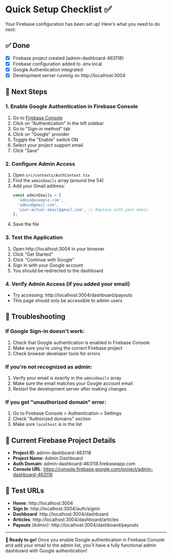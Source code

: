 # Quick Setup Checklist ✅

Your Firebase configuration has been set up! Here's what you need to do next:

## ✅ Done

- [x] Firebase project created (admin-dashboard-463118)
- [x] Firebase configuration added to .env.local
- [x] Google Authentication integrated
- [x] Development server running on http://localhost:3004

## 🔧 Next Steps

### 1. Enable Google Authentication in Firebase Console

1. Go to [Firebase Console](https://console.firebase.google.com/project/admin-dashboard-463118/authentication/providers)
2. Click on "Authentication" in the left sidebar
3. Go to "Sign-in method" tab
4. Click on "Google" provider
5. Toggle the "Enable" switch ON
6. Select your project support email
7. Click "Save"

### 2. Configure Admin Access

1. Open `src/contexts/AuthContext.tsx`
2. Find the `adminEmails` array (around line 54)
3. Add your Gmail address:
   ```typescript
   const adminEmails = [
     'admin@example.com',
     'admin@gmail.com',
     'your-actual-email@gmail.com', // Replace with your Gmail
   ];
   ```
4. Save the file

### 3. Test the Application

1. Open http://localhost:3004 in your browser
2. Click "Get Started"
3. Click "Continue with Google"
4. Sign in with your Google account
5. You should be redirected to the dashboard

### 4. Verify Admin Access (if you added your email)

- Try accessing: http://localhost:3004/dashboard/payouts
- This page should only be accessible to admin users

## 🚨 Troubleshooting

### If Google Sign-in doesn't work:

1. Check that Google authentication is enabled in Firebase Console
2. Make sure you're using the correct Firebase project
3. Check browser developer tools for errors

### If you're not recognized as admin:

1. Verify your email is exactly in the `adminEmails` array
2. Make sure the email matches your Google account email
3. Restart the development server after making changes

### If you get "unauthorized domain" error:

1. Go to Firebase Console > Authentication > Settings
2. Check "Authorized domains" section
3. Make sure `localhost` is in the list

## 🎯 Current Firebase Project Details

- **Project ID**: admin-dashboard-463118
- **Project Name**: Admin Dashboard
- **Auth Domain**: admin-dashboard-463118.firebaseapp.com
- **Console URL**: https://console.firebase.google.com/project/admin-dashboard-463118

## 📱 Test URLs

- **Home**: http://localhost:3004
- **Sign In**: http://localhost:3004/auth/signin
- **Dashboard**: http://localhost:3004/dashboard
- **Articles**: http://localhost:3004/dashboard/articles
- **Payouts** (Admin): http://localhost:3004/dashboard/payouts

---

**🚀 Ready to go!** Once you enable Google authentication in Firebase Console and add your email to the admin list,
you'll have a fully functional admin dashboard with Google authentication!